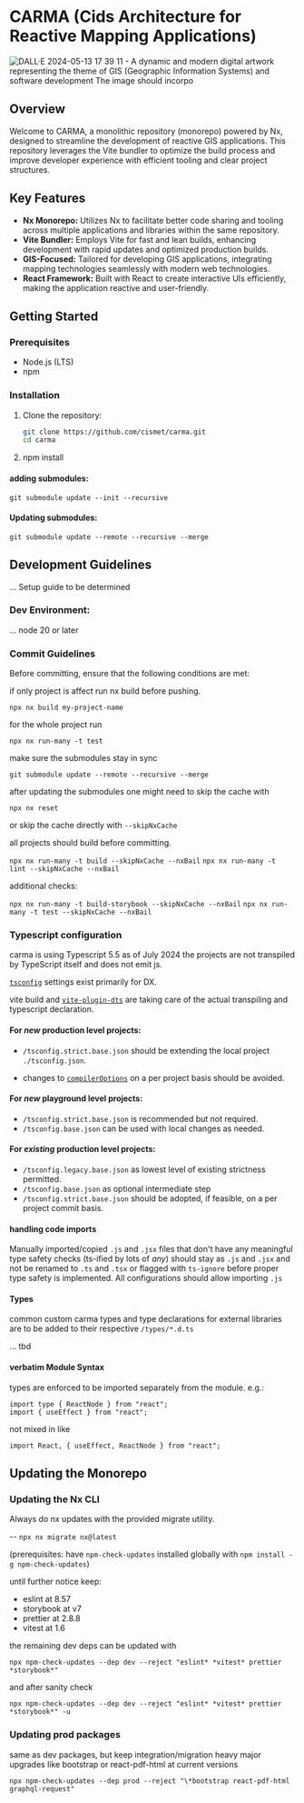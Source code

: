 # CARMA (Cids Architecture for Reactive Mapping Applications)

![DALL·E 2024-05-13 17 39 11 - A dynamic and modern digital artwork representing the theme of GIS (Geographic Information Systems) and software development  The image should incorpo](https://github.com/cismet/carma/assets/837211/977be510-7928-404c-92c5-091a208a2358)

## Overview

Welcome to CARMA, a monolithic repository (monorepo) powered by Nx, designed to streamline the development of reactive GIS applications. This repository leverages the Vite bundler to optimize the build process and improve developer experience with efficient tooling and clear project structures.

## Key Features

- **Nx Monorepo:** Utilizes Nx to facilitate better code sharing and tooling across multiple applications and libraries within the same repository.
- **Vite Bundler:** Employs Vite for fast and lean builds, enhancing development with rapid updates and optimized production builds.
- **GIS-Focused:** Tailored for developing GIS applications, integrating mapping technologies seamlessly with modern web technologies.
- **React Framework:** Built with React to create interactive UIs efficiently, making the application reactive and user-friendly.

## Getting Started

### Prerequisites

- Node.js (LTS)
- npm

### Installation

1. Clone the repository:
   ```bash
   git clone https://github.com/cismet/carma.git
   cd carma
   ```


2. npm install

#### adding submodules:

`git submodule update --init --recursive`

#### Updating submodules:

`git submodule update --remote --recursive --merge`

## Development Guidelines

... Setup guide to be determined

### Dev Environment:

... node 20 or later

### Commit Guidelines

Before committing, ensure that the following conditions are met:

if only project is affect run nx build before pushing.

`npx nx build my-project-name`

for the whole project run

`npx nx run-many -t test`

make sure the submodules stay in sync

`git submodule update --remote --recursive --merge`

after updating the submodules one might need to skip the cache with

`npx nx reset`

or skip the cache directly with `--skipNxCache`

all projects should build before committing.

`npx nx run-many -t build --skipNxCache --nxBail`
`npx nx run-many -t lint --skipNxCache --nxBail`

additional checks:

`npx nx run-many -t build-storybook --skipNxCache --nxBail`
`npx nx run-many -t test --skipNxCache --nxBail`


### Typescript configuration

carma is using Typescript 5.5 as of July 2024
the projects are not transpiled by TypeScript itself and does not emit js.

[`tsconfig`](https://www.typescriptlang.org/tsconfig/) settings exist primarily for DX.

vite build and [`vite-plugin-dts`](https://www.npmjs.com/package/vite-plugin-dts) are taking care of the actual transpiling and typescript declaration.

#### For _new_ production level projects:

- `/tsconfig.strict.base.json` should be extending the local project `./tsconfig.json`.

- changes to [`compilerOptions`](https://www.typescriptlang.org/tsconfig/#compilerOptions) on a per project basis should be avoided.

#### For _new_ playground level projects:

- `/tsconfig.strict.base.json` is recommended but not required.
- `/tsconfig.base.json` can be used with local changes as needed.

#### For _existing_ production level projects:

- `/tsconfig.legacy.base.json` as lowest level of existing strictness permitted.
- `/tsconfig.base.json` as optional intermediate step
- `/tsconfig.strict.base.json` should be adopted, if feasible, on a per project commit basis.

#### handling code imports

Manually imported/copied `.js` and `.jsx` files that don't have any meaningful type safety checks (ts-ified by lots of _any_) should stay as `.js` and `.jsx` and not be renamed to `.ts` and `.tsx` or flagged with `ts-ignore` before proper type safety is implemented.
All configurations should allow importing `.js`

#### Types

common custom carma types and type declarations for external libraries
are to be added to their respective `/types/*.d.ts`

... tbd

#### verbatim Module Syntax

types are enforced to be imported separately from the module.
e.g.:

```
import type { ReactNode } from "react";
import { useEffect } from "react";
```

not mixed in like

```
import React, { useEffect, ReactNode } from "react";
```

## Updating the Monorepo


### Updating the Nx CLI

Always do nx updates with the provided migrate utility.

-- `npx nx migrate nx@latest`

(prerequisites: have `npm-check-updates` installed globally with `npm install -g npm-check-updates`)

until further notice keep: 

- eslint at 8.57
- storybook at v7
- prettier at 2.8.8
- vitest at 1.6

the remaining dev deps can be updated with

`npx npm-check-updates --dep dev --reject "eslint* *vitest* prettier *storybook*"`

and after sanity check

`npx npm-check-updates --dep dev --reject "eslint* *vitest* prettier *storybook*" -u`

### Updating prod packages

same as dev packages, but keep integration/migration heavy major upgrades like bootstrap or react-pdf-html at current versions

`npx npm-check-updates --dep prod --reject "\*bootstrap react-pdf-html graphql-request"`
